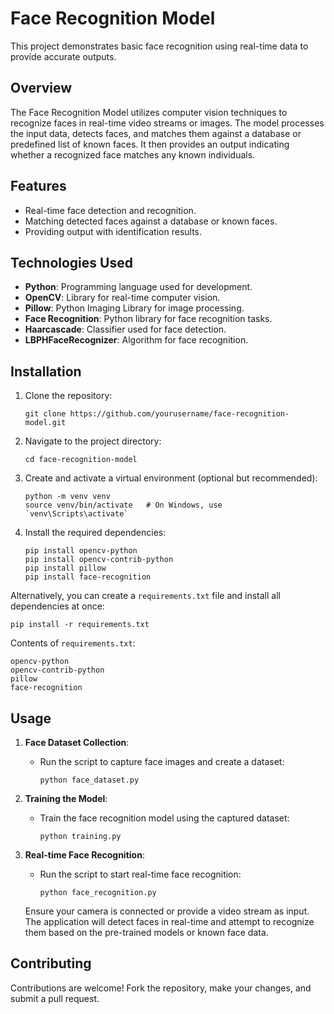 # Face Recognition Model

This project demonstrates basic face recognition using real-time data to provide accurate outputs.

## Overview

The Face Recognition Model utilizes computer vision techniques to recognize faces in real-time video streams or images. The model processes the input data, detects faces, and matches them against a database or predefined list of known faces. It then provides an output indicating whether a recognized face matches any known individuals.

## Features

- Real-time face detection and recognition.
- Matching detected faces against a database or known faces.
- Providing output with identification results.

## Technologies Used

- **Python**: Programming language used for development.
- **OpenCV**: Library for real-time computer vision.
- **Pillow**: Python Imaging Library for image processing.
- **Face Recognition**: Python library for face recognition tasks.
- **Haarcascade**: Classifier used for face detection.
- **LBPHFaceRecognizer**: Algorithm for face recognition.

## Installation

1. Clone the repository:

   ```
   git clone https://github.com/yourusername/face-recognition-model.git
   ```

2. Navigate to the project directory:

   ```
   cd face-recognition-model
   ```

3. Create and activate a virtual environment (optional but recommended):

   ```
   python -m venv venv
   source venv/bin/activate   # On Windows, use `venv\Scripts\activate`
   ```

4. Install the required dependencies:

   ```
   pip install opencv-python
   pip install opencv-contrib-python
   pip install pillow
   pip install face-recognition
   ```

Alternatively, you can create a `requirements.txt` file and install all dependencies at once:

   ```
   pip install -r requirements.txt
   ```

   Contents of `requirements.txt`:
   ```
   opencv-python
   opencv-contrib-python
   pillow
   face-recognition
   ```

## Usage

1. **Face Dataset Collection**: 
   - Run the script to capture face images and create a dataset:
     ```
     python face_dataset.py
     ```

2. **Training the Model**: 
   - Train the face recognition model using the captured dataset:
     ```
     python training.py
     ```

3. **Real-time Face Recognition**: 
   - Run the script to start real-time face recognition:
     ```
     python face_recognition.py
     ```

   Ensure your camera is connected or provide a video stream as input. The application will detect faces in real-time and attempt to recognize them based on the pre-trained models or known face data.

## Contributing

Contributions are welcome! Fork the repository, make your changes, and submit a pull request.

